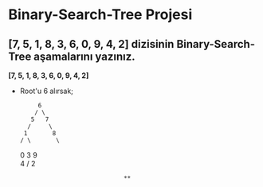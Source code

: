  # Binary-Search-Tree Projesi

 ## [7, 5, 1, 8, 3, 6, 0, 9, 4, 2] dizisinin Binary-Search-Tree aşamalarını yazınız.

 **[7, 5, 1, 8, 3, 6, 0, 9, 4, 2]**

 * Root'u 6 alırsak;

            6
           / \
          5   7
         /     \
        1       8
       / \       \
      0   3        9 
       \
        4
       /
      2 
                                    

                                    **